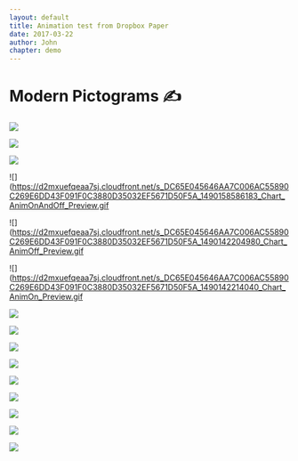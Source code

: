 ```yaml
---
layout: default
title: Animation test from Dropbox Paper
date: 2017-03-22
author: John
chapter: demo
---
```

# Modern Pictograms ✍️




![](https://d2mxuefqeaa7sj.cloudfront.net/s_DC65E045646AA7C006AC55890C269E6DD43F091F0C3880D35032EF5671D50F5A_1490142271279_Sound_MuteAndPlay_Preview.gif)

![](https://d2mxuefqeaa7sj.cloudfront.net/s_DC65E045646AA7C006AC55890C269E6DD43F091F0C3880D35032EF5671D50F5A_1490142195151_Sound_Mute_Preview.gif)

![](https://d2mxuefqeaa7sj.cloudfront.net/s_DC65E045646AA7C006AC55890C269E6DD43F091F0C3880D35032EF5671D50F5A_1490142197690_Sound_Play_Preview.gif)











![](https://d2mxuefqeaa7sj.cloudfront.net/s_DC65E045646AA7C006AC55890C269E6DD43F091F0C3880D35032EF5671D50F5A_1490158586183_Chart_AnimOnAndOff_Preview.gif

![](https://d2mxuefqeaa7sj.cloudfront.net/s_DC65E045646AA7C006AC55890C269E6DD43F091F0C3880D35032EF5671D50F5A_1490142204980_Chart_AnimOff_Preview.gif

![](https://d2mxuefqeaa7sj.cloudfront.net/s_DC65E045646AA7C006AC55890C269E6DD43F091F0C3880D35032EF5671D50F5A_1490142214040_Chart_AnimOn_Preview.gif











![](https://d2mxuefqeaa7sj.cloudfront.net/s_DC65E045646AA7C006AC55890C269E6DD43F091F0C3880D35032EF5671D50F5A_1490158639015_BarGraph_AnimOnAndOff_Preview.gif)

![](https://d2mxuefqeaa7sj.cloudfront.net/s_DC65E045646AA7C006AC55890C269E6DD43F091F0C3880D35032EF5671D50F5A_1490158381171_BarGraph_AnimOn_Preview.gif)

![](https://d2mxuefqeaa7sj.cloudfront.net/s_DC65E045646AA7C006AC55890C269E6DD43F091F0C3880D35032EF5671D50F5A_1490158381168_BarGraph_AnimOff_Preview.gif)











![](https://d2mxuefqeaa7sj.cloudfront.net/s_DC65E045646AA7C006AC55890C269E6DD43F091F0C3880D35032EF5671D50F5A_1490159597904_PieChart_AnimOnAndOff_Preview.gif)

![](https://d2mxuefqeaa7sj.cloudfront.net/s_DC65E045646AA7C006AC55890C269E6DD43F091F0C3880D35032EF5671D50F5A_1490159656150_PieChart_AnimOn_Preview.gif)

![](https://d2mxuefqeaa7sj.cloudfront.net/s_DC65E045646AA7C006AC55890C269E6DD43F091F0C3880D35032EF5671D50F5A_1490159660517_PieChart_AnimOff_Preview.gif)











![](https://d2mxuefqeaa7sj.cloudfront.net/s_DC65E045646AA7C006AC55890C269E6DD43F091F0C3880D35032EF5671D50F5A_1490161765054_Alarm_AnimOn_Preview.gif)

![](https://d2mxuefqeaa7sj.cloudfront.net/s_DC65E045646AA7C006AC55890C269E6DD43F091F0C3880D35032EF5671D50F5A_1490161769313_Alarm_AnimOff_Preview.gif)

![](https://d2mxuefqeaa7sj.cloudfront.net/s_DC65E045646AA7C006AC55890C269E6DD43F091F0C3880D35032EF5671D50F5A_1490161772079_Alarm_Ring_Preview.gif)
